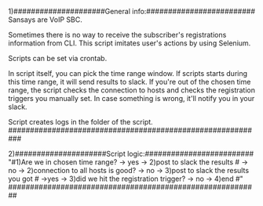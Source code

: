 1)#####################General info:#########################
Sansays are VoIP SBC. 

Sometimes there is no way to receive the subscriber's registrations information from CLI. This script imitates user's actions by using Selenium.

Scripts can be set via crontab. 

In script itself, you can pick the time range window. If scripts starts during this time range, it will send results to slack.
If you're out of the chosen time range, the script checks the connection to hosts and checks the registration triggers you manually set. In case something is wrong, it'll notify you in your slack.

Script creates logs in the folder of the script.
###########################################################



2)#####################Script logic:#########################
    "#1)Are we in chosen time range? -> yes -> 2)post to slack the results
    #                               -> no  -> 2)connection to all hosts is good? -> no -> 3)post to slack the results you got
    #                                                                            ->yes -> 3)did we hit the registration trigger? -> no -> 4)end
    #"
##########################################################   
    
